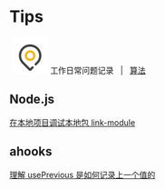 # Tips

&nbsp;![](https://github.com/icctuan/Tips/raw/main/img/newlocation.svg) 工作日常问题记录&nbsp;&nbsp; | &nbsp;&nbsp;[算法](https://github.com/icctuan/Tips/tree/main/Algorithm)&nbsp;&nbsp;

## Node.js

[在本地项目调试本地包 link-module](https://github.com/icctuan/Tips/issues/1)

## ahooks

[理解 usePrevious 是如何记录上一个值的](https://github.com/icctuan/Tips/issues/2)
